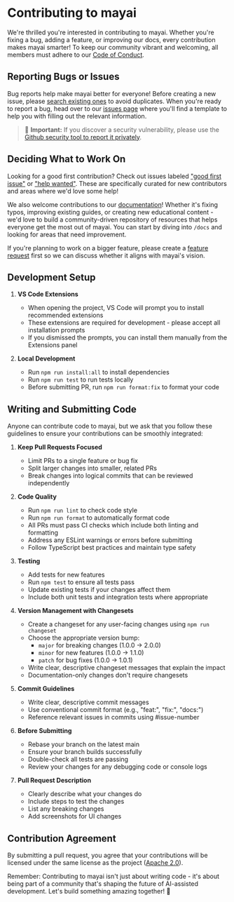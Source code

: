 # Contributing to mayai

We're thrilled you're interested in contributing to mayai. Whether you're fixing a bug, adding a feature, or improving our docs, every contribution makes mayai smarter! To keep our community vibrant and welcoming, all members must adhere to our [Code of Conduct](CODE_OF_CONDUCT.md).

## Reporting Bugs or Issues

Bug reports help make mayai better for everyone! Before creating a new issue, please [search existing ones](https://github.com/mayai/mayai/issues) to avoid duplicates. When you're ready to report a bug, head over to our [issues page](https://github.com/mayai/mayai/issues/new/choose) where you'll find a template to help you with filling out the relevant information.

<blockquote class='warning-note'>
     🔐 <b>Important:</b> If you discover a security vulnerability, please use the <a href="https://github.com/mayai/mayai/security/advisories/new">Github security tool to report it privately</a>.
</blockquote>

## Deciding What to Work On

Looking for a good first contribution? Check out issues labeled ["good first issue"](https://github.com/mayai/mayai/labels/good%20first%20issue) or ["help wanted"](https://github.com/mayai/mayai/labels/help%20wanted). These are specifically curated for new contributors and areas where we'd love some help!

We also welcome contributions to our [documentation](https://github.com/mayai/mayai/tree/main/docs)! Whether it's fixing typos, improving existing guides, or creating new educational content - we'd love to build a community-driven repository of resources that helps everyone get the most out of mayai. You can start by diving into `/docs` and looking for areas that need improvement.

If you're planning to work on a bigger feature, please create a [feature request](https://github.com/mayai/mayai/discussions/categories/feature-requests?discussions_q=is%3Aopen+category%3A%22Feature+Requests%22+sort%3Atop) first so we can discuss whether it aligns with mayai's vision.

## Development Setup

1. **VS Code Extensions**

    - When opening the project, VS Code will prompt you to install recommended extensions
    - These extensions are required for development - please accept all installation prompts
    - If you dismissed the prompts, you can install them manually from the Extensions panel

2. **Local Development**
    - Run `npm run install:all` to install dependencies
    - Run `npm run test` to run tests locally
    - Before submitting PR, run `npm run format:fix` to format your code

## Writing and Submitting Code

Anyone can contribute code to mayai, but we ask that you follow these guidelines to ensure your contributions can be smoothly integrated:

1. **Keep Pull Requests Focused**

    - Limit PRs to a single feature or bug fix
    - Split larger changes into smaller, related PRs
    - Break changes into logical commits that can be reviewed independently

2. **Code Quality**

    - Run `npm run lint` to check code style
    - Run `npm run format` to automatically format code
    - All PRs must pass CI checks which include both linting and formatting
    - Address any ESLint warnings or errors before submitting
    - Follow TypeScript best practices and maintain type safety

3. **Testing**

    - Add tests for new features
    - Run `npm test` to ensure all tests pass
    - Update existing tests if your changes affect them
    - Include both unit tests and integration tests where appropriate

4. **Version Management with Changesets**

    - Create a changeset for any user-facing changes using `npm run changeset`
    - Choose the appropriate version bump:
        - `major` for breaking changes (1.0.0 → 2.0.0)
        - `minor` for new features (1.0.0 → 1.1.0)
        - `patch` for bug fixes (1.0.0 → 1.0.1)
    - Write clear, descriptive changeset messages that explain the impact
    - Documentation-only changes don't require changesets

5. **Commit Guidelines**

    - Write clear, descriptive commit messages
    - Use conventional commit format (e.g., "feat:", "fix:", "docs:")
    - Reference relevant issues in commits using #issue-number

6. **Before Submitting**

    - Rebase your branch on the latest main
    - Ensure your branch builds successfully
    - Double-check all tests are passing
    - Review your changes for any debugging code or console logs

7. **Pull Request Description**
    - Clearly describe what your changes do
    - Include steps to test the changes
    - List any breaking changes
    - Add screenshots for UI changes

## Contribution Agreement

By submitting a pull request, you agree that your contributions will be licensed under the same license as the project ([Apache 2.0](LICENSE)).

Remember: Contributing to mayai isn't just about writing code - it's about being part of a community that's shaping the future of AI-assisted development. Let's build something amazing together! 🚀
